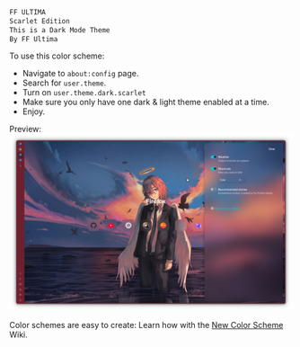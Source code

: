```
FF ULTIMA
Scarlet Edition
This is a Dark Mode Theme
By FF Ultima
```

To use this color scheme:
- Navigate to `about:config` page.
- Search for `user.theme`.
- Turn on `user.theme.dark.scarlet`
- Make sure you only have one dark & light theme enabled at a time.
- Enjoy.

Preview:
![preview](./preview.png)

Color schemes are easy to create: Learn how with the [New Color Scheme](https://github.com/soulhotel/FF-ULTIMA/wiki/Create-a-Color-Scheme) Wiki.

